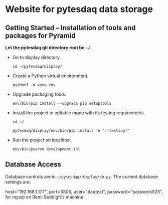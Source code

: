 Website for pytesdaq data storage
===================================

Getting Started – Installation of tools and packages for Pyramid
-----------------------------------------------------------------

**Let the pytesdaq git directory root be `~/`.**

- Go to display directory.

    `cd ~/pytesdaq/display/`

- Create a Python virtual environment.

    `python3 -m venv env`

- Upgrade packaging tools.

    `env/bin/pip install --upgrade pip setuptools`

- Install the project in editable mode with its testing requirements.

    `cd ~/`

    `pytesdaq/display/env/bin/pip install -e ".[testing]"`

- Run the project on localhost.

    `env/bin/pserve development.ini`


Database Access
-----------------

Database controls are in `~/pytesdaq/display/db.py`. The current database settings are:

host="192.168.1.177", port=3306, user="daqtest", password="password123", for mysql on Remi Seddigh's machine.
